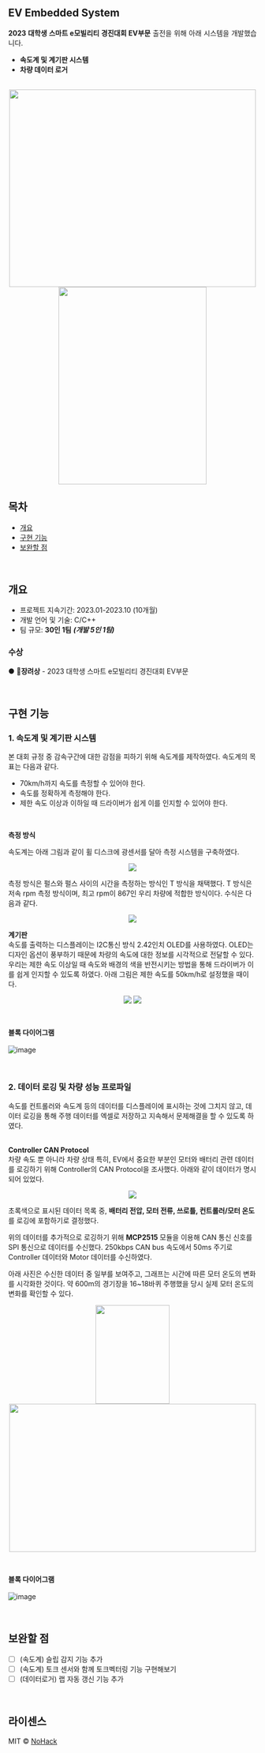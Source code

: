 <div align="justify">
<h2>EV Embedded System</h2>

**2023 대학생 스마트 e모빌리티 경진대회 EV부문** 출전을 위해 아래 시스템을 개발했습니다. <br/>
- **속도계 및 계기판 시스템**
- **차량 데이터 로거** <br/>
</div>


<p align="center">
  <br>
  <img src="https://github.com/HarrysK99/Vehicle-Embedded-System/assets/81846798/902a839e-314e-43a7-b9ae-bb464a381d6a" width="500" height="400"> <img src="https://github.com/HarrysK99/Vehicle-Embedded-System/assets/81846798/b9375fed-87d7-40e7-8d77-7916480a3057" width="300" height="400">
  <br>
</p>

## 목차
  - [개요](#개요) 
  - [구현 기능](#구현-기능)
  - [보완할 점](#보완할-점)

<br>

## 개요
- 프로젝트 지속기간: 2023.01-2023.10 (10개월)
- 개발 언어 및 기술: C/C++
- 팀 규모: **30인 1팀** ***(개발 5인 1팀)***

### 수상
● 🥉**장려상** - 2023 대학생 스마트 e모빌리티 경진대회 EV부문

<br>

## 구현 기능

### 1. 속도계 및 계기판 시스템
본 대회 규정 중 감속구간에 대한 감점을 피하기 위해 속도계를 제작하였다. 속도계의 목표는 다음과 같다.
- 70km/h까지 속도를 측정할 수 있어야 한다.
- 속도를 정확하게 측정해야 한다.
- 제한 속도 이상과 이하일 때 드라이버가 쉽게 이를 인지할 수 있어야 한다.
<br/>

**측정 방식**

속도계는 아래 그림과 같이 휠 디스크에 광센서를 달아 측정 시스템을 구축하였다.
<p align="center">
<img src="https://github.com/HarrysK99/Vehicle-Embedded-System/assets/81846798/2e535e35-a1b1-446f-9aa7-7cd53ab80cc4">
</p>
측정 방식은 펄스와 펄스 사이의 시간을 측정하는 방식인 T 방식을 채택했다. T 방식은 저속 rpm 측정 방식이며, 최고 rpm이 867인 우리 차량에 적합한 방식이다. 수식은 다음과 같다.
<p align="center">
<img src="https://github.com/HarrysK99/Vehicle-Embedded-System/assets/81846798/81acc8fe-9e63-4dcc-aff9-b2f2b5021bf4">
</p>

**계기판**<br/>
속도를 출력하는 디스플레이는 I2C통신 방식 2.42인치 OLED를 사용하였다. OLED는 디자인 옵션이 풍부하기 때문에 차량의 속도에 대한 정보를 시각적으로 전달할 수 있다. 우리는 제한 속도 이상일 때 속도와 배경의 색을 반전시키는 방법을 통해 드라이버가 이를 쉽게 인지할 수 있도록 하였다. 아래 그림은 제한 속도를 50km/h로 설정했을 때이다.
<p align="center">
<img src="https://github.com/HarrysK99/Vehicle-Embedded-System/assets/81846798/ddef8017-898a-4a5b-8e29-963a8c626203"> <img src="https://github.com/HarrysK99/Vehicle-Embedded-System/assets/81846798/4aa1cb4a-b7ce-488a-b33f-90b624a1c595">
</p>
<br>

**블록 다이어그램**<br/><br/>
![image](https://github.com/HarrysK99/Vehicle-Embedded-System/assets/81846798/888d9da5-cb7b-4737-83ca-4b918df96a55)

<br>

### 2. 데이터 로깅 및 차량 성능 프로파일
속도를 컨트롤러와 속도계 등의 데이터를 디스플레이에 표시하는 것에 그치지 않고, 데이터 로깅을 통해 주행 데이터를 엑셀로 저장하고 지속해서 문제해결을 할 수 있도록 하였다.<br/><br/>

**Controller CAN Protocol**<br/>
차량 속도 뿐 아니라 차량 상태 특히, EV에서 중요한 부분인 모터와 배터리 관련 데이터를 로깅하기 위해 Controller의 CAN Protocol을 조사했다. 아래와 같이 데이터가 명시되어 있었다.
<p align="center">
<img src="https://github.com/HarrysK99/Vehicle-Embedded-System/assets/81846798/cac7b984-4d0f-4c13-b94c-f2049a52b8bd">
</p>

초록색으로 표시된 데이터 목록 중, **배터리 전압, 모터 전류, 쓰로틀, 컨트롤러/모터 온도**를 로깅에 포함하기로 결정했다.

위의 데이터를 추가적으로 로깅하기 위해 **MCP2515** 모듈을 이용해 CAN 통신 신호를 SPI 통신으로 데이터를 수신했다. 250kbps CAN bus 속도에서 50ms 주기로 Controller 데이터와 Motor 데이터를 수신하였다.

아래 사진은 수신한 데이터 중 일부를 보여주고, 그래프는 시간에 따른 모터 온도의 변화를 시각화한 것이다. 약 600m의 경기장을 16~18바퀴 주행했을 당시 실제 모터 온도의 변화를 확인할 수 있다.
<p align="center">
<img src="https://github.com/HarrysK99/Vehicle-Embedded-System/assets/81846798/1f6f87d0-04c3-47aa-a7a3-118a9181ba1f" width="150" height="200"> <img src="https://github.com/HarrysK99/Vehicle-Embedded-System/assets/81846798/616e49d7-95bd-4b00-a5a9-e502abf75234" width="500" height="300">
</p>
<br>

**블록 다이어그램**<br/><br/>
![image](https://github.com/HarrysK99/Vehicle-Embedded-System/assets/81846798/c72e8a6b-2bb4-4b76-a910-7831e54c57ff)

<br>

## 보완할 점
- [ ] (속도계) 슬립 감지 기능 추가
- [ ] (속도계) 토크 센서와 함께 토크벡터링 기능 구현해보기
- [ ] (데이터로거) 랩 자동 갱신 기능 추가

</p>

<br>

## 라이센스

MIT &copy; [NoHack](mailto:lbjp114@gmail.com)
